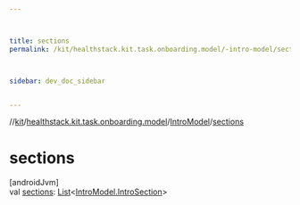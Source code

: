 ```yaml
---



title: sections
permalink: /kit/healthstack.kit.task.onboarding.model/-intro-model/sections.html



sidebar: dev_doc_sidebar


---
```




//[kit](/kit.html)/[healthstack.kit.task.onboarding.model](../index.html)/[IntroModel](index.html)/[sections](sections.html)



# sections



[androidJvm]\
val [sections](sections.html): [List](https://kotlinlang.org/api/latest/jvm/stdlib/kotlin.collections/-list/index.html)&lt;[IntroModel.IntroSection](-intro-section/index.html)&gt;






